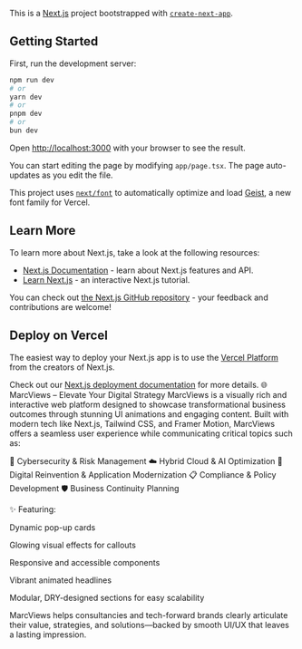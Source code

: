 This is a [Next.js](https://nextjs.org) project bootstrapped with [`create-next-app`](https://nextjs.org/docs/app/api-reference/cli/create-next-app).

## Getting Started

First, run the development server:

```bash
npm run dev
# or
yarn dev
# or
pnpm dev
# or
bun dev
```

Open [http://localhost:3000](http://localhost:3000) with your browser to see the result.

You can start editing the page by modifying `app/page.tsx`. The page auto-updates as you edit the file.

This project uses [`next/font`](https://nextjs.org/docs/app/building-your-application/optimizing/fonts) to automatically optimize and load [Geist](https://vercel.com/font), a new font family for Vercel.

## Learn More

To learn more about Next.js, take a look at the following resources:

- [Next.js Documentation](https://nextjs.org/docs) - learn about Next.js features and API.
- [Learn Next.js](https://nextjs.org/learn) - an interactive Next.js tutorial.

You can check out [the Next.js GitHub repository](https://github.com/vercel/next.js) - your feedback and contributions are welcome!

## Deploy on Vercel

The easiest way to deploy your Next.js app is to use the [Vercel Platform](https://vercel.com/new?utm_medium=default-template&filter=next.js&utm_source=create-next-app&utm_campaign=create-next-app-readme) from the creators of Next.js.

Check out our [Next.js deployment documentation](https://nextjs.org/docs/app/building-your-application/deploying) for more details.                                                        🌐 MarcViews – Elevate Your Digital Strategy
MarcViews is a visually rich and interactive web platform designed to showcase transformational business outcomes through stunning UI animations and engaging content. Built with modern tech like Next.js, Tailwind CSS, and Framer Motion, MarcViews offers a seamless user experience while communicating critical topics such as:

🔐 Cybersecurity & Risk Management
☁️ Hybrid Cloud & AI Optimization
🚀 Digital Reinvention & Application Modernization
📋 Compliance & Policy Development
🛡️ Business Continuity Planning

✨ Featuring:

Dynamic pop-up cards

Glowing visual effects for callouts

Responsive and accessible components

Vibrant animated headlines

Modular, DRY-designed sections for easy scalability

MarcViews helps consultancies and tech-forward brands clearly articulate their value, strategies, and solutions—backed by smooth UI/UX that leaves a lasting impression.


